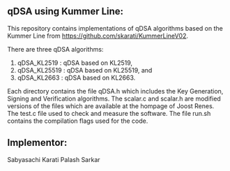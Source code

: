 qDSA using Kummer Line:
-----------------------
This repository contains implementations of qDSA algorithms based 
on the Kummer Line from https://github.com/skarati/KummerLineV02.

There are three qDSA algorithms:
   1. qDSA_KL2519  : qDSA based on KL2519,
   2. qDSA_KL25519 : qDSA based on KL25519, and
   3. qDSA_KL2663  : qDSA based on KL2663.

Each directory contains the file qDSA.h which includes the Key Generation,
Signing and Verification algorithms. The scalar.c and scalar.h are modified
versions of the files which are available at the hompage of Joost Renes. The
test.c file used to check and measure the software. The file run.sh contains
the compilation flags used for the code.

Implementor:
------------
Sabyasachi Karati
Palash Sarkar
